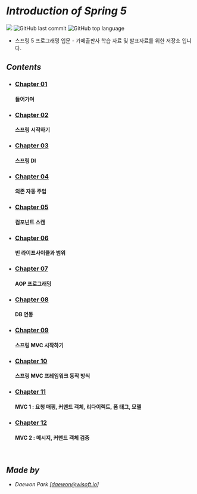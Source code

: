 # *Introduction of Spring 5*

![](https://img.shields.io/badge/start%20day%20%20-20.02.10-green?style=flat-square&logo=start) ![GitHub last commit](https://img.shields.io/github/last-commit/MoochiPark/spring?style=flat-square) ![GitHub top language](https://img.shields.io/github/languages/top/moochipark/spring?color=orange&logo=java&style=flat-square)


- 스프링 5 프로그래밍 입문 - 가메출판사 학습 자료 및 발표자료를 위한 저장소 입니다.

## *Contents*

- ### [Chapter 01]( https://github.com/MoochiPark/spring/tree/master/chapter01 )

  #### 들어가며

- ### [Chapter 02]( https://github.com/MoochiPark/spring/tree/master/chapter02 )

  #### 스프링 시작하기

- ### [Chapter 03]( https://github.com/MoochiPark/spring/tree/master/chapter03 )

  #### 스프링 DI

- ### [Chapter 04]( https://github.com/MoochiPark/spring/tree/master/chapter04 )

  #### 의존 자동 주입
  
- ### [Chapter 05]( https://github.com/MoochiPark/spring/tree/master/chapter05 )

  #### 컴포넌트 스캔
  
- ### [Chapter 06]( https://github.com/MoochiPark/spring/tree/master/chapter06 )

  #### 빈 라이프사이클과 범위
  
- ### [Chapter 07]( https://github.com/MoochiPark/spring/tree/master/chapter07 )

  #### AOP 프로그래밍  
  
- ### [Chapter 08]( https://github.com/MoochiPark/spring/tree/master/chapter08 )

  #### DB 연동

- ### [Chapter 09]( https://github.com/MoochiPark/spring/tree/master/chapter09 )

  #### 스프링 MVC 시작하기

- ### [Chapter 10]( https://github.com/MoochiPark/spring/tree/master/chapter10 )

  #### 스프링 MVC 프레임워크 동작 방식

- ### [Chapter 11]( https://github.com/MoochiPark/spring/tree/master/chapter11 )

  #### MVC 1 : 요청 매핑, 커맨드 객체, 리다이렉트, 폼 태그, 모델

- ### [Chapter 12]( https://github.com/MoochiPark/spring/tree/master/chapter12 )

  #### MVC 2 : 메시지, 커맨드 객체 검증

<br>

## *Made by*

 - *Daewon Park* *[<daewon@wisoft.io>]*
